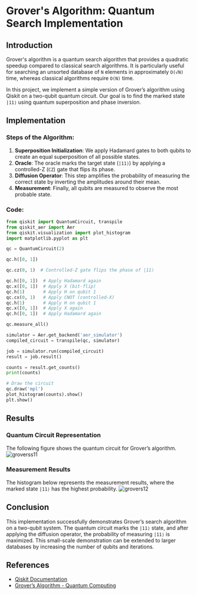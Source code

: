 # Grover's Algorithm: Quantum Search Implementation

## Introduction

Grover's algorithm is a quantum search algorithm that provides a quadratic speedup compared to classical search algorithms. It is particularly useful for searching an unsorted database of `N` elements in approximately `O(√N)` time, whereas classical algorithms require `O(N)` time. 

In this project, we implement a simple version of Grover’s algorithm using Qiskit on a two-qubit quantum circuit. Our goal is to find the marked state `|11⟩` using quantum superposition and phase inversion.

## Implementation

### Steps of the Algorithm:

1. **Superposition Initialization**: We apply Hadamard gates to both qubits to create an equal superposition of all possible states.
2. **Oracle**: The oracle marks the target state (`|11⟩`) by applying a controlled-Z (`CZ`) gate that flips its phase.
3. **Diffusion Operator**: This step amplifies the probability of measuring the correct state by inverting the amplitudes around their mean.
4. **Measurement**: Finally, all qubits are measured to observe the most probable state.

### Code:

```python
from qiskit import QuantumCircuit, transpile
from qiskit_aer import Aer
from qiskit.visualization import plot_histogram
import matplotlib.pyplot as plt

qc = QuantumCircuit(2)

qc.h([0, 1])

qc.cz(0, 1)  # Controlled-Z gate flips the phase of |11⟩

qc.h([0, 1])  # Apply Hadamard again
qc.x([0, 1])  # Apply X (bit-flip)
qc.h(1)       # Apply H on qubit 1
qc.cx(0, 1)   # Apply CNOT (controlled-X)
qc.h(1)       # Apply H on qubit 1
qc.x([0, 1])  # Apply X again
qc.h([0, 1])  # Apply Hadamard again

qc.measure_all()

simulator = Aer.get_backend('aer_simulator')
compiled_circuit = transpile(qc, simulator)

job = simulator.run(compiled_circuit)
result = job.result()

counts = result.get_counts()
print(counts)

# Draw the circuit
qc.draw('mpl')
plot_histogram(counts).show()
plt.show()
```
## Results
### Quantum Circuit Representation

The following figure shows the quantum circuit for Grover’s algorithm.
![groverss11](https://github.com/user-attachments/assets/7ecde23a-317a-4533-9e05-99c6b4df6d2e)


### Measurement Results
The histogram below represents the measurement results, where the marked state `|11⟩` has the highest probability.
![grovers12](https://github.com/user-attachments/assets/3d8ba9eb-f4b1-41fb-9806-0fe3ffd7a903)

## Conclusion

This implementation successfully demonstrates Grover’s search algorithm on a two-qubit system. The quantum circuit marks the `|11⟩` state, and after applying the diffusion operator, the probability of measuring `|11⟩` is maximized. This small-scale demonstration can be extended to larger databases by increasing the number of qubits and iterations.

## References

- [Qiskit Documentation](https://qiskit.org/documentation/)
- [Grover’s Algorithm - Quantum Computing](https://quantum-computing.ibm.com/)



